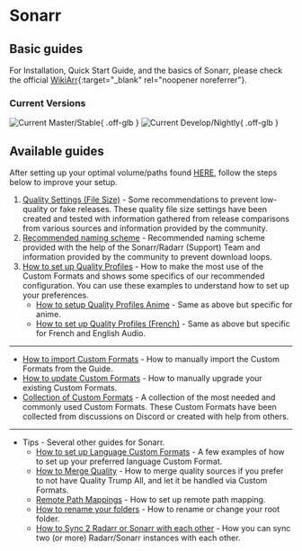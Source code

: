 # Sonarr

## Basic guides

For Installation, Quick Start Guide, and the basics of Sonarr, please check the official [WikiArr](https://wiki.servarr.com/en/sonarr){:target="\_blank" rel="noopener noreferrer"}.

### Current Versions

![Current Master/Stable](https://img.shields.io/badge/dynamic/json?color=4051B5&style=for-the-badge&label=Main&query=%24%5B%27v4-stable%27%5D.version&url=https%3A%2F%2Fservices.sonarr.tv%2Fv1%2Freleases){ .off-glb } ![Current Develop/Nightly](https://img.shields.io/badge/dynamic/json?color=4051B5&style=for-the-badge&label=Develop&query=%24%5B%27v4-nightly%27%5D.version&url=https%3A%2F%2Fservices.sonarr.tv%2Fv1%2Freleases){ .off-glb }

## Available guides

After setting up your optimal volume/paths found [HERE](/File-and-Folder-Structure/Hardlinks-and-Instant-Moves/), follow the steps below to improve your setup.

1. [Quality Settings (File Size)](/Sonarr/Sonarr-Quality-Settings-File-Size/) - Some recommendations to prevent low-quality or fake releases. These quality file size settings have been created and tested with information gathered from release comparisons from various sources and information provided by the community.
1. [Recommended naming scheme](/Sonarr/Sonarr-recommended-naming-scheme/) - Recommended naming scheme provided with the help of the Sonarr/Radarr (Support) Team and information provided by the community to prevent download loops.
1. [How to set up Quality Profiles](/Sonarr/sonarr-setup-quality-profiles/) - How to make the most use of the Custom Formats and shows some specifics of our recommended configuration. You can use these examples to understand how to set up your preferences.
    - [How to setup Quality Profiles Anime](/Sonarr/sonarr-setup-quality-profiles-anime/) - Same as above but specific for anime.
    - [How to set up Quality Profiles (French)](/Sonarr/sonarr-setup-quality-profiles-french-en/) - Same as above but specific for French and English Audio.

---

- [How to import Custom Formats](/Sonarr/sonarr-import-custom-formats/) - How to manually import the Custom Formats from the Guide.
- [How to update Custom Formats](/Sonarr/sonarr-how-to-update-custom-formats/) - How to manually upgrade your existing Custom Formats.
- [Collection of Custom Formats](/Sonarr/sonarr-collection-of-custom-formats/) - A collection of the most needed and commonly used Custom Formats. These Custom Formats have been collected from discussions on Discord or created with help from others.

---

- Tips - Several other guides for Sonarr.
    - [How to set up Language Custom Formats](/Sonarr/Tips/How-to-setup-language-custom-formats/) - A few examples of how to set up your preferred language Custom Format.
    - [How to Merge Quality](/Sonarr/Tips/Merge-quality/) - How to merge quality sources if you prefer to not have Quality Trump All, and let it be handled via Custom Formats.
    - [Remote Path Mappings](/Sonarr/Sonarr-remote-path-mapping/) - How to set up remote path mapping.
    - [How to rename your folders](/Sonarr/Tips/Sonarr-rename-your-folders/) - How to rename or change your root folder.
    - [How to Sync 2 Radarr or Sonarr with each other](/Sonarr/Tips/Sync-2-radarr-sonarr/) - How you can sync two (or more) Radarr/Sonarr instances with each other.
